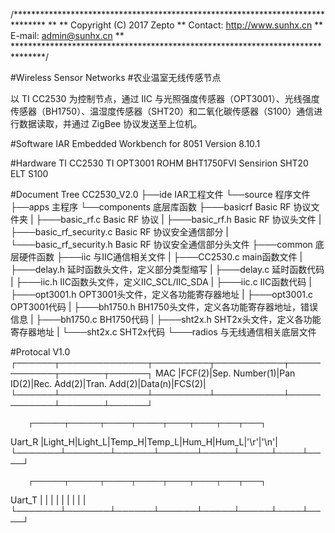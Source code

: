 /*******************************************************************************
**
** Copyright (C) 2017 Zepto
** Contact: http://www.sunhx.cn
** E-mail: admin@sunhx.cn
**
*******************************************************************************/

#Wireless Sensor Networks
#农业温室无线传感节点

以 TI CC2530 为控制节点，通过 IIC 与光照强度传感器（OPT3001）、光线强度传感器（BH1750）、温湿度传感器（SHT20）和二氧化碳传感器（S100）通信进行数据读取，并通过 ZigBee 协议发送至上位机。


#Software
  IAR Embedded Workbench for 8051 Version 8.10.1

#Hardware
  TI CC2530
  TI OPT3001
  ROHM BHT1750FVI
  Sensirion SHT20
  ELT S100

#Document Tree
CC2530_V2.0
├──ide                      IAR工程文件
└──source                   程序文件
    ├──apps                 主程序
    └──components           底层库函数
        ├───basicrf         Basic RF 协议文件夹
        |     ├───basic_rf.c            Basic RF 协议
        |     ├───basic_rf.h            Basic RF 协议头文件
        |     ├───basic_rf_security.c   Basic RF 协议安全通信部分
        |     └───basic_rf_security.h   Basic RF 协议安全通信部分头文件
        ├───common          底层硬件函数
        ├───iic             与IIC通信相关文件
        |     ├───CC2530.c        main函数文件
        |     ├───delay.h         延时函数头文件，定义部分类型缩写
        |     ├───delay.c         延时函数代码
        |     ├───iic.h           IIC函数头文件，定义IIC_SCL/IIC_SDA
        |     ├───iic.c           IIC函数代码
        |     ├───opt3001.h       OPT3001头文件，定义各功能寄存器地址
        |     ├───opt3001.c       OPT3001代码
        |     ├───bh1750.h        BH1750头文件，定义各功能寄存器地址，错误信息
        |     ├───bh1750.c        BH1750代码
        |     ├───sht2x.h         SHT2x头文件，定义各功能寄存器地址
        |     └───sht2x.c         SHT2x代码
        └───radios          与无线通信相关底层文件

#Protocal V1.0
        ┌──────┬──────────────┬─────────┬───────────┬────────────┬───────┬──────┐
MAC     |FCF(2)|Sep. Number(1)|Pan ID(2)|Rec. Add(2)|Tran. Add(2)|Data(n)|FCS(2)|
        └──────┴──────────────┴─────────┴───────────┴────────────┴───────┴──────┘

        ┌───────┬───────┬──────┬──────┬─────┬─────┬────┬────┐
Uart_R  |Light_H|Light_L|Temp_H|Temp_L|Hum_H|Hum_L|'\r'|'\n'|
        └───────┴───────┴──────┴──────┴─────┴─────┴────┴────┘

        ┌───────┬───────┬──────┬──────┬─────┬─────┬────┬────┐
Uart_T  |       |       |      |      |     |     |    |    |
        └───────┴───────┴──────┴──────┴─────┴─────┴────┴────┘
